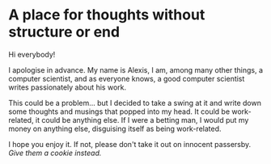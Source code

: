 # A place for thoughts without structure or end

Hi everybody!

I apologise in advance. My name is Alexis, I am, among many other things, a computer scientist, and as everyone knows, a good computer scientist writes passionately about his work.

This could be a problem... but I decided to take a swing at it and write down some thoughts and musings that popped into my head. It could be work-related, it could be anything else. If I were a betting man, I would put my money on anything else, disguising itself as being work-related.

I hope you enjoy it. If not, please don't take it out on innocent passersby. _Give them a cookie instead._
